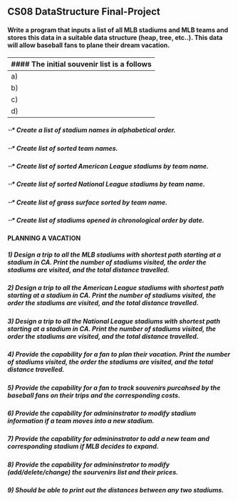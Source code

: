 ## CS08 DataStructure Final-Project

#### Write a program that inputs a list of all MLB stadiums and MLB teams and stores this data in a suitable data structure (heap, tree, etc..). This data will allow baseball fans to plane their dream vacation.


|#### The initial souvenir list is a follows|
|-------------------------------------------|
|a)|Baseball cap $25.99|
|b)|Baseball bat $35.35|
|c)|Team pennant $12.99|
|d)|Autographed baseball $19.99|


##### ⋅⋅* Create a list of stadium names in alphabetical order.
##### ⋅⋅* Create list of sorted team names.
##### ⋅⋅* Create list of sorted American League stadiums by team name.
##### ⋅⋅* Create list of sorted National League stadiums by team name.
##### ⋅⋅* Create list of grass surface sorted by team name.
##### ⋅⋅* Create list of stadiums opened in chronological order by date.

#### PLANNING A VACATION

##### 1) Design a trip to all the MLB stadiums with shortest path starting at a stadium in CA. Print the number of stadiums visited, the order the stadiums are visited, and the total distance travelled.

##### 2) Design a trip to all the American League stadiums with shortest path starting at a stadium in CA. Print the number of stadiums visited, the order the stadiums are visited, and the total distance travelled.

##### 3) Design a trip to all the National League stadiums with shortest path starting at a stadium in CA. Print the number of stadiums visited, the order the stadiums are visited, and the total distance travelled.

##### 4) Provide the capability for a fan to plan their vacation. Print the number of stadiums visited, the order the stadiums are visited, and the total distance travelled.

##### 5) Provide the capability for a fan to track souvenirs purcahsed by the baseball fans on their trips and the corresponding costs.

##### 6) Provide the capability for admininstrator to modify stadium information if a team moves into a new stadium.

##### 7) Provide the capability for admininstrator to add a new team and corresponding stadium if MLB decides to expand.

##### 8) Provide the capability for admininstrator to modify (add/delete/change) the sourvenirs list and their prices.

##### 9) Should be able to print out the distances between any two stadiums.
